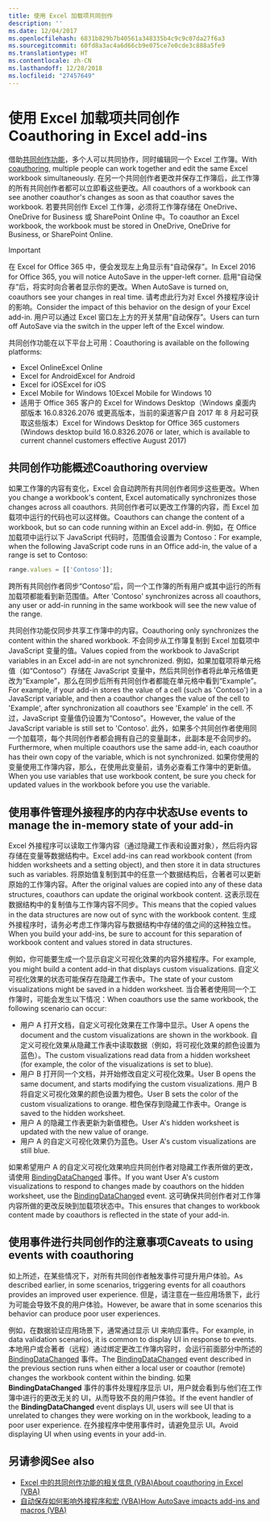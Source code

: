 ```yaml
---
title: 使用 Excel 加载项共同创作
description: ''
ms.date: 12/04/2017
ms.openlocfilehash: 6831b829b7b40561a348335b4c9c9c07da27f6a3
ms.sourcegitcommit: 60fd8a3ac4a6d66cb9e075ce7e0cde3c888a5fe9
ms.translationtype: HT
ms.contentlocale: zh-CN
ms.lasthandoff: 12/28/2018
ms.locfileid: "27457649"
---
```

# <a name="coauthoring-in-excel-add-ins"></a><span data-ttu-id="7cd20-102">使用 Excel 加载项共同创作</span><span class="sxs-lookup"><span data-stu-id="7cd20-102">Coauthoring in Excel add-ins</span></span>  

<span data-ttu-id="7cd20-103">借助[共同创作功能](https://support.office.com/article/Collaborate-on-Excel-workbooks-at-the-same-time-with-co-authoring-7152aa8b-b791-414c-a3bb-3024e46fb104)，多个人可以共同协作，同时编辑同一个 Excel 工作簿。</span><span class="sxs-lookup"><span data-stu-id="7cd20-103">With [coauthoring](https://support.office.com/article/Collaborate-on-Excel-workbooks-at-the-same-time-with-co-authoring-7152aa8b-b791-414c-a3bb-3024e46fb104), multiple people can work together and edit the same Excel workbook simultaneously.</span></span> <span data-ttu-id="7cd20-104">在另一个共同创作者更改并保存工作簿后，此工作簿的所有共同创作者都可以立即看这些更改。</span><span class="sxs-lookup"><span data-stu-id="7cd20-104">All coauthors of a workbook can see another coauthor's changes as soon as that coauthor saves the workbook.</span></span> <span data-ttu-id="7cd20-105">若要共同创作 Excel 工作簿，必须将工作簿存储在 OneDrive、OneDrive for Business 或 SharePoint Online 中。</span><span class="sxs-lookup"><span data-stu-id="7cd20-105">To coauthor an Excel workbook, the workbook must be stored in OneDrive, OneDrive for Business, or SharePoint Online.</span></span>

> [!IMPORTANT]
> <span data-ttu-id="7cd20-106">在 Excel for Office 365 中，便会发现左上角显示有“自动保存”。</span><span class="sxs-lookup"><span data-stu-id="7cd20-106">In Excel 2016 for Office 365, you will notice AutoSave in the upper-left corner.</span></span> <span data-ttu-id="7cd20-107">启用“自动保存”后，将实时向合著者显示你的更改。</span><span class="sxs-lookup"><span data-stu-id="7cd20-107">When AutoSave is turned on, coauthors see your changes in real time.</span></span> <span data-ttu-id="7cd20-108">请考虑此行为对 Excel 外接程序设计的影响。</span><span class="sxs-lookup"><span data-stu-id="7cd20-108">Consider the impact of this behavior on the design of your Excel add-in.</span></span> <span data-ttu-id="7cd20-109">用户可以通过 Excel 窗口左上方的开关禁用“自动保存”。</span><span class="sxs-lookup"><span data-stu-id="7cd20-109">Users can turn off AutoSave via the switch in the upper left of the Excel window.</span></span>

<span data-ttu-id="7cd20-110">共同创作功能在以下平台上可用：</span><span class="sxs-lookup"><span data-stu-id="7cd20-110">Coauthoring is available on the following platforms:</span></span>

- <span data-ttu-id="7cd20-111">Excel Online</span><span class="sxs-lookup"><span data-stu-id="7cd20-111">Excel Online</span></span>
- <span data-ttu-id="7cd20-112">Excel for Android</span><span class="sxs-lookup"><span data-stu-id="7cd20-112">Excel for Android</span></span>
- <span data-ttu-id="7cd20-113">Excel for iOS</span><span class="sxs-lookup"><span data-stu-id="7cd20-113">Excel for iOS</span></span>
- <span data-ttu-id="7cd20-114">Excel Mobile for Windows 10</span><span class="sxs-lookup"><span data-stu-id="7cd20-114">Excel Mobile for Windows 10</span></span>
- <span data-ttu-id="7cd20-115">适用于 Office 365 客户的 Excel for Windows Desktop（Windows 桌面内部版本 16.0.8326.2076 或更高版本，当前的渠道客户自 2017 年 8 月起可获取这些版本）</span><span class="sxs-lookup"><span data-stu-id="7cd20-115">Excel for Windows Desktop for Office 365 customers (Windows desktop build 16.0.8326.2076 or later, which is available to current channel customers effective August 2017)</span></span>

## <a name="coauthoring-overview"></a><span data-ttu-id="7cd20-116">共同创作功能概述</span><span class="sxs-lookup"><span data-stu-id="7cd20-116">Coauthoring overview</span></span>
 
<span data-ttu-id="7cd20-117">如果工作簿的内容有变化，Excel 会自动跨所有共同创作者同步这些更改。</span><span class="sxs-lookup"><span data-stu-id="7cd20-117">When you change a workbook's content, Excel automatically synchronizes those changes across all coauthors.</span></span> <span data-ttu-id="7cd20-118">共同创作者可以更改工作簿的内容，而 Excel 加载项中运行的代码也可以这样做。</span><span class="sxs-lookup"><span data-stu-id="7cd20-118">Coauthors can change the content of a workbook, but so can code running within an Excel add-in.</span></span> <span data-ttu-id="7cd20-119">例如，在 Office 加载项中运行以下 JavaScript 代码时，范围值会设置为 Contoso：</span><span class="sxs-lookup"><span data-stu-id="7cd20-119">For example, when the following JavaScript code runs in an Office add-in, the value of a range is set to Contoso:</span></span>

```js
range.values = [['Contoso']];
```
<span data-ttu-id="7cd20-120">跨所有共同创作者同步“Contoso”后，同一个工作簿的所有用户或其中运行的所有加载项都能看到新范围值。</span><span class="sxs-lookup"><span data-stu-id="7cd20-120">After 'Contoso' synchronizes across all coauthors, any user or add-in running in the same workbook will see the new value of the range.</span></span> 

<span data-ttu-id="7cd20-121">共同创作功能仅同步共享工作簿中的内容。</span><span class="sxs-lookup"><span data-stu-id="7cd20-121">Coauthoring only synchronizes the content within the shared workbook.</span></span> <span data-ttu-id="7cd20-122">不会同步从工作簿复制到 Excel 加载项中 JavaScript 变量的值。</span><span class="sxs-lookup"><span data-stu-id="7cd20-122">Values copied from the workbook to JavaScript variables in an Excel add-in are not synchronized.</span></span> <span data-ttu-id="7cd20-123">例如，如果加载项将单元格值（如“Contoso”）存储在 JavaScript 变量中，然后共同创作者将此单元格值更改为“Example”，那么在同步后所有共同创作者都能在单元格中看到“Example”。</span><span class="sxs-lookup"><span data-stu-id="7cd20-123">For example, if your add-in stores the value of a cell (such as 'Contoso') in a JavaScript variable, and then a coauthor changes the value of the cell to 'Example', after synchronization all coauthors see 'Example' in the cell.</span></span> <span data-ttu-id="7cd20-124">不过，JavaScript 变量值仍设置为“Contoso”。</span><span class="sxs-lookup"><span data-stu-id="7cd20-124">However, the value of the JavaScript variable is still set to 'Contoso'.</span></span> <span data-ttu-id="7cd20-125">此外，如果多个共同创作者使用同一个加载项，每个共同创作者都会拥有自己的变量副本，此副本是不会同步的。</span><span class="sxs-lookup"><span data-stu-id="7cd20-125">Furthermore, when multiple coauthors use the same add-in, each coauthor has their own copy of the variable, which is not synchronized.</span></span> <span data-ttu-id="7cd20-126">如果你使用的变量使用工作簿内容，那么，在使用此变量前，请务必查看工作簿中的更新值。</span><span class="sxs-lookup"><span data-stu-id="7cd20-126">When you use variables that use workbook content, be sure you check for updated values in the workbook before you use the variable.</span></span> 

## <a name="use-events-to-manage-the-in-memory-state-of-your-add-in"></a><span data-ttu-id="7cd20-127">使用事件管理外接程序的内存中状态</span><span class="sxs-lookup"><span data-stu-id="7cd20-127">Use events to manage the in-memory state of your add-in</span></span>
 
<span data-ttu-id="7cd20-128">Excel 外接程序可以读取工作簿内容（通过隐藏工作表和设置对象），然后将内容存储在变量等数据结构中。</span><span class="sxs-lookup"><span data-stu-id="7cd20-128">Excel add-ins can read workbook content (from hidden worksheets and a setting object), and then store it in data structures such as variables.</span></span> <span data-ttu-id="7cd20-129">将原始值复制到其中的任意一个数据结构后，合著者可以更新原始的工作簿内容。</span><span class="sxs-lookup"><span data-stu-id="7cd20-129">After the original values are copied into any of these data structures, coauthors can update the original workbook content.</span></span> <span data-ttu-id="7cd20-130">这表示现在数据结构中的复制值与工作簿内容不同步。</span><span class="sxs-lookup"><span data-stu-id="7cd20-130">This means that the copied values in the data structures are now out of sync with the workbook content.</span></span> <span data-ttu-id="7cd20-131">生成外接程序时，请务必考虑工作簿内容与数据结构中存储的值之间的这种独立性。</span><span class="sxs-lookup"><span data-stu-id="7cd20-131">When you build your add-ins, be sure to account for this separation of workbook content and values stored in data structures.</span></span>

<span data-ttu-id="7cd20-132">例如，你可能要生成一个显示自定义可视化效果的内容外接程序。</span><span class="sxs-lookup"><span data-stu-id="7cd20-132">For example, you might build a content add-in that displays custom visualizations.</span></span> <span data-ttu-id="7cd20-133">自定义可视化效果的状态可能保存在隐藏工作表中。</span><span class="sxs-lookup"><span data-stu-id="7cd20-133">The state of your custom visualizations might be saved in a hidden worksheet.</span></span> <span data-ttu-id="7cd20-134">当合著者使用同一个工作簿时，可能会发生以下情况：</span><span class="sxs-lookup"><span data-stu-id="7cd20-134">When coauthors use the same workbook, the following scenario can occur:</span></span>

- <span data-ttu-id="7cd20-135">用户 A 打开文档，自定义可视化效果在工作簿中显示。</span><span class="sxs-lookup"><span data-stu-id="7cd20-135">User A opens the document and the custom visualizations are shown in the workbook.</span></span> <span data-ttu-id="7cd20-136">自定义可视化效果从隐藏工作表中读取数据（例如，将可视化效果的颜色设置为蓝色）。</span><span class="sxs-lookup"><span data-stu-id="7cd20-136">The custom visualizations read data from a hidden worksheet (for example, the color of the visualizations is set to blue).</span></span>
- <span data-ttu-id="7cd20-137">用户 B 打开同一个文档，并开始修改自定义可视化效果。</span><span class="sxs-lookup"><span data-stu-id="7cd20-137">User B opens the same document, and starts modifying the custom visualizations.</span></span> <span data-ttu-id="7cd20-138">用户 B 将自定义可视化效果的颜色设置为橙色。</span><span class="sxs-lookup"><span data-stu-id="7cd20-138">User B sets the color of the custom visualizations to orange.</span></span> <span data-ttu-id="7cd20-139">橙色保存到隐藏工作表中。</span><span class="sxs-lookup"><span data-stu-id="7cd20-139">Orange is saved to the hidden worksheet.</span></span>
- <span data-ttu-id="7cd20-140">用户 A 的隐藏工作表更新为新值橙色。</span><span class="sxs-lookup"><span data-stu-id="7cd20-140">User A's hidden worksheet is updated with the new value of orange.</span></span>
- <span data-ttu-id="7cd20-141">用户 A 的自定义可视化效果仍为蓝色。</span><span class="sxs-lookup"><span data-stu-id="7cd20-141">User A's custom visualizations are still blue.</span></span> 

<span data-ttu-id="7cd20-142">如果希望用户 A 的自定义可视化效果响应共同创作者对隐藏工作表所做的更改，请使用 [BindingDataChanged](https://docs.microsoft.com/javascript/api/office/office.bindingdatachangedeventargs) 事件。</span><span class="sxs-lookup"><span data-stu-id="7cd20-142">If you want User A's custom visualizations to respond to changes made by coauthors on the hidden worksheet, use the [BindingDataChanged](https://docs.microsoft.com/javascript/api/office/office.bindingdatachangedeventargs) event.</span></span> <span data-ttu-id="7cd20-143">这可确保共同创作者对工作簿内容所做的更改反映到加载项状态中。</span><span class="sxs-lookup"><span data-stu-id="7cd20-143">This ensures that changes to workbook content made by coauthors is reflected in the state of your add-in.</span></span>

## <a name="caveats-to-using-events-with-coauthoring"></a><span data-ttu-id="7cd20-144">使用事件进行共同创作的注意事项</span><span class="sxs-lookup"><span data-stu-id="7cd20-144">Caveats to using events with coauthoring</span></span> 

<span data-ttu-id="7cd20-145">如上所述，在某些情况下，对所有共同创作者触发事件可提升用户体验。</span><span class="sxs-lookup"><span data-stu-id="7cd20-145">As described earlier, in some scenarios, triggering events for all coauthors provides an improved user experience.</span></span> <span data-ttu-id="7cd20-146">但是，请注意在一些应用场景下，此行为可能会导致不良的用户体验。</span><span class="sxs-lookup"><span data-stu-id="7cd20-146">However, be aware that in some scenarios this behavior can produce poor user experiences.</span></span> 

<span data-ttu-id="7cd20-147">例如，在数据验证应用场景下，通常通过显示 UI 来响应事件。</span><span class="sxs-lookup"><span data-stu-id="7cd20-147">For example, in data validation scenarios, it is common to display UI in response to events.</span></span> <span data-ttu-id="7cd20-148">本地用户或合著者（远程）通过绑定更改工作簿内容时，会运行前面部分中所述的 [BindingDataChanged](https://docs.microsoft.com/javascript/api/office/office.bindingdatachangedeventargs) 事件。</span><span class="sxs-lookup"><span data-stu-id="7cd20-148">The [BindingDataChanged](https://docs.microsoft.com/javascript/api/office/office.bindingdatachangedeventargs) event described in the previous section runs when either a local user or coauthor (remote) changes the workbook content within the binding.</span></span> <span data-ttu-id="7cd20-149">如果 **BindingDataChanged** 事件的事件处理程序显示 UI，用户就会看到与他们在工作簿中进行的更改无关的 UI，从而导致不良的用户体验。</span><span class="sxs-lookup"><span data-stu-id="7cd20-149">If the event handler of the **BindingDataChanged** event displays UI, users will see UI that is unrelated to changes they were working on in the workbook, leading to a poor user experience.</span></span> <span data-ttu-id="7cd20-150">在外接程序中使用事件时，请避免显示 UI。</span><span class="sxs-lookup"><span data-stu-id="7cd20-150">Avoid displaying UI when using events in your add-in.</span></span>

## <a name="see-also"></a><span data-ttu-id="7cd20-151">另请参阅</span><span class="sxs-lookup"><span data-stu-id="7cd20-151">See also</span></span> 

- [<span data-ttu-id="7cd20-152">Excel 中的共同创作功能的相关信息 (VBA)</span><span class="sxs-lookup"><span data-stu-id="7cd20-152">About coauthoring in Excel (VBA)</span></span>](https://docs.microsoft.com/office/vba/excel/concepts/about-coauthoring-in-excel) 
- [<span data-ttu-id="7cd20-153">自动保存如何影响外接程序和宏 (VBA)</span><span class="sxs-lookup"><span data-stu-id="7cd20-153">How AutoSave impacts add-ins and macros (VBA)</span></span>](https://docs.microsoft.com/office/vba/library-reference/concepts/how-autosave-impacts-addins-and-macros) 
